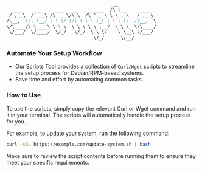 ```markdown
                                       __              
  ____    ___    _ __   __    _____   /\ \__     ____  
 / ,__\  /'___\ /\` __\/\_\  /\ '__`\ \ \ ,_\   / ,__\ 
/\__, `\/\ \__/ \ \ \/ \/\ \ \ \ \_\ \ \ \ \/  /\__, `\
\/\____/\ \____\ \ \_\  \ \ \ \ \ ,__/  \ \ \_ \/\____/
 \/___/  \/____/  \/_/   \/_/  \ \ \/    \ \__\ \/___/ 
                                \/_/      \/__/        
```

### Automate Your Setup Workflow

- Our Scripts Tool provides a collection of ``Curl/Wget`` scripts to streamline the setup process for Debian/RPM-based systems.
- Save time and effort by automating common tasks.

### How to Use

To use the scripts, simply copy the relevant Curl or Wget command and run it in your terminal. The scripts will automatically handle the setup process for you.

For example, to update your system, run the following command:

```bash
curl -sSL https://example.com/update-system.sh | bash

```

Make sure to review the script contents before running them to ensure they meet your specific requirements.
